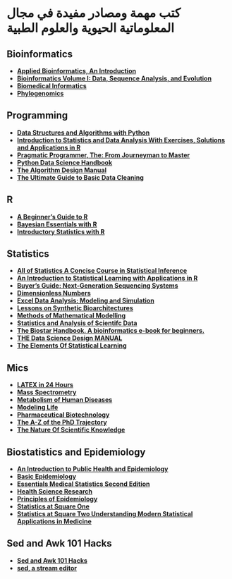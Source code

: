 # كتب مهمة ومصادر مفيدة في مجال المعلوماتية الحيوية والعلوم الطبية 
## Bioinformatics
- __[Applied Bioinformatics, An Introduction](https://drive.google.com/file/d/1c2Oij6dK7SmQtM2_lWsmQxD7ZDc3lFWh/view?usp=sharing)__
- __[Bioinformatics Volume I: Data, Sequence Analysis, and Evolution](https://drive.google.com/file/d/1zeNPC1Nx4qQ8AHDp30VRaRdm5h7jWh4R/view?usp=sharing)__
- __[Biomedical Informatics](https://drive.google.com/file/d/1-KtvsNyLaXVsdoAERbE9Vy8Ckn-ijEvH/view?usp=sharing)__
- __[Phylogenomics](https://drive.google.com/file/d/19WHAOUZLQRi5YdsG-aGf_UcCZmtfxy43/view?usp=sharing)__
## Programming 
- __[Data Structures and Algorithms with Python](https://drive.google.com/file/d/1cF0F33fKS5411NL-HxHHhm4S8rmGWaqh/view?usp=sharing)__
- __[Introduction to Statistics and Data Analysis With Exercises, Solutions and Applications in R](https://drive.google.com/file/d/1c6pRXlRgLXdHwVOjqjalAgeB2PYExM8e/view?usp=sharing)__
- __[Pragmatic Programmer, The: From Journeyman to Master](https://drive.google.com/file/d/12DObtdiH013OrKBqEYSc-8Ms_p4NCCx6/view?usp=sharing)__
- __[Python  Data Science Handbook](https://drive.google.com/file/d/1sy6yTNWvFxecuNmedeG8ZVNDJq-7Ly7Y/view?usp=sharing)__
- __[The Algorithm Design Manual](https://drive.google.com/file/d/1vtemwiILEf-oWE8Bn50iLA63wo3zZR9Q/view?usp=sharing)__
- __[The Ultimate Guide to Basic Data Cleaning](https://drive.google.com/file/d/1g2Lt8C08Yha_r2o4enr7kFf8edyoVv0Y/view?usp=sharing)__
## R
- __[A Beginner’s Guide to R](https://drive.google.com/file/d/1CSMujkR0XX66ENUSWVv7SYLzHQRrd-9L/view?usp=sharing)__
- __[Bayesian Essentials with R](https://drive.google.com/file/d/1cAitQTKzqEg_dxU9nf3adkqux_jiwsMB/view?usp=sharing)__
- __[Introductory Statistics with R](https://drive.google.com/file/d/1bwce_Avw_RQHunn4B6PdyBefkvjLOox2/view?usp=sharing)__
## Statistics
- __[All of Statistics A Concise Course in Statistical Inference](https://drive.google.com/file/d/1RtkdbfI1FnKkTI-FJfPAW9mnAf-fpyQv/view?usp=sharing)__
- __[An Introduction to Statistical Learning with Applications in R](https://drive.google.com/file/d/1YXhDt-85ujnnobSSxIDUUnmxb6XHP2RB/view?usp=sharing)__
- __[Buyer’s Guide: Next-Generation Sequencing Systems](https://drive.google.com/file/d/1gx1WcKcWJjOWkoGqZrFtz61_prPQQSUx/view?usp=sharing)__
- __[Dimensionless Numbers](https://drive.google.com/file/d/13zGror64VomDOuiQEOuVJjoy0q3otePU/view?usp=sharing)__
- __[Excel Data Analysis: Modeling and Simulation](https://drive.google.com/file/d/1XU06tzRpVkm8rWd7jP55WLnvKzCtIkxP/view?usp=sharing)__
- __[Lessons on Synthetic Bioarchitectures](https://drive.google.com/file/d/1PXsb-r1gfqShd1Y8qNsHZ_q-j3mymZVg/view?usp=sharing)__
- __[Methods of Mathematical Modelling](https://drive.google.com/file/d/1jGAX-WYdRbvI-I2gyf_ODQJTum5dZEr2/view?usp=sharing)__
- __[Statistics and Analysis of Scientifc Data](https://drive.google.com/file/d/13W6Z1lRzI7NBZGaatn9drXuJn9AfGsSd/view?usp=sharing)__
- __[The Biostar Handbook. A bioinformatics e-book for beginners.](https://drive.google.com/file/d/17A4AzWAKeVk0NFT3HGU-BoifsnlvYXbK/view?usp=sharing)__
- __[THE Data Science Design MANUAL](https://drive.google.com/file/d/1Y5OlsdjXRr9n3KUsW0r_PwlOV0ITmPZn/view?usp=sharing)__
- __[The Elements Of Statistical Learning](https://drive.google.com/file/d/1yLhiJDOAZ2RedzRC5eFpDMoggo4NmQBU/view?usp=sharing)__
## Mics
- __[LATEX in 24 Hours](https://drive.google.com/file/d/1EBigffoZk4GBey11Th9gQ3z-1kwpufvr/view?usp=sharing)__
- __[Mass Spectrometry](https://drive.google.com/file/d/1GhwNuTRERTQWEpM2H0sp98TNRXzp3jEb/view?usp=sharing)__
- __[Metabolism of Human Diseases](https://drive.google.com/file/d/1dCbnUSkmEZBLbqnRjYgH-VEMzfGwarJT/view?usp=sharing)__
- __[Modeling Life](https://drive.google.com/file/d/1oVWBETZd63XhppWbOZjjYg3EZ_VGrwF-/view?usp=sharing)__
- __[Pharmaceutical Biotechnology](https://drive.google.com/file/d/1Gxo5mD-1pNoy7DoZvNrLKnCOmDEpPsmO/view?usp=sharing)__
- __[The A-Z of the PhD Trajectory](https://drive.google.com/file/d/164cRNtjh-Dtnks72y9QqLeNB4ZtK29iL/view?usp=sharing)__
- __[The Nature Of Scientific Knowledge](https://drive.google.com/file/d/1koaStHhBi31JOhktKzarEnnyyLWmkTT1/view?usp=sharing)__
## Biostatistics and Epidemiology
- __[An Introduction to Public Health and Epidemiology](https://drive.google.com/file/d/1ZKcKBKfqcGPA6hgFgGhyczJmWOpkdHXD/view?usp=sharing)__
- __[Basic Epidemiology](https://drive.google.com/file/d/11SfezQlidU7Wew809J7Loen65G9VQmNT/view?usp=sharing)__
- __[Essentials Medical Statistics Second Edition](https://drive.google.com/file/d/1D4kKTSgJ5ZbMqL5dwf0DI_O4cHo0AmQR/view?usp=sharing)__
- __[Health Science Research](https://drive.google.com/file/d/1y9-XU0KdM7x7W-0fXkFsSnBj8k5fNpWv/view?usp=sharing)__
- __[Principles of Epidemiology](https://drive.google.com/file/d/1a7nvOYMMP-1HVN1g1AbZYQWkeTjeotMa/view?usp=sharing)__
- __[Statistics at Square One](https://drive.google.com/file/d/1UOeX52_UciLA2wH9KYQzU1C5liJsi97C/view?usp=sharing)__
- __[Statistics at Square Two Understanding Modern Statistical Applications in Medicine](https://drive.google.com/file/d/1kWOwA7UWgaPnJ7UytbQSljCjpgWzyIwv/view?usp=sharing)__
## Sed and Awk 101 Hacks
- **[Sed and Awk 101 Hacks](https://sa1lib.org/book/3425693/2f9e50)**
- **[sed, a stream editor](https://www.gnu.org/software/sed/manual/sed.html)**
